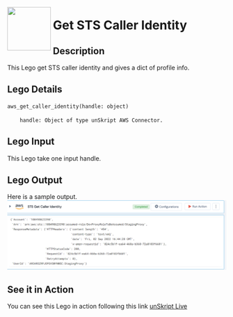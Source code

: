 [<img align="left" src="https://unskript.com/assets/favicon.png" width="100" height="100" style="padding-right: 5px">](https://unskript.com/assets/favicon.png) 
<h1>Get STS Caller Identity </h1>

## Description
This Lego get STS caller identity and gives a dict of profile info.


## Lego Details

    aws_get_caller_identity(handle: object)

        handle: Object of type unSkript AWS Connector.

## Lego Input
This Lego take one input handle.

## Lego Output
Here is a sample output.
<img src="./1.png">


## See it in Action

You can see this Lego in action following this link [unSkript Live](https://unskript.com)